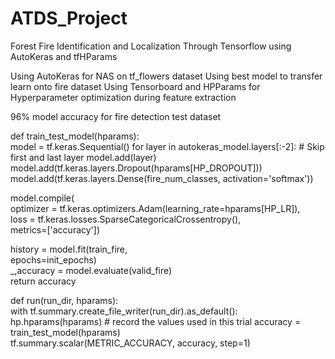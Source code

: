 # ATDS_Project
Forest Fire Identification and Localization Through Tensorflow using AutoKeras and tfHParams

Using AutoKeras for NAS on tf_flowers dataset
Using best model to transfer learn onto fire dataset
Using Tensorboard and HPParams for Hyperparameter optimization during feature extraction

96% model accuracy for fire detection test dataset

def train_test_model(hparams):	
  model = tf.keras.Sequential()	
  for layer in autokeras_model.layers[:-2]: # Skip first and last layer	
    model.add(layer)	
  model.add(tf.keras.layers.Dropout(hparams[HP_DROPOUT]))	
  model.add(tf.keras.layers.Dense(fire_num_classes, activation='softmax'))	
	
  model.compile(	
      optimizer = tf.keras.optimizers.Adam(learning_rate=hparams[HP_LR]),	
      loss = tf.keras.losses.SparseCategoricalCrossentropy(),	
      metrics=['accuracy'])	
	
  history = model.fit(train_fire,	
                      epochs=init_epochs)	
  _,accuracy = model.evaluate(valid_fire)	
  return accuracy	
	
def run(run_dir, hparams):	
  with tf.summary.create_file_writer(run_dir).as_default():	
    hp.hparams(hparams)  # record the values used in this trial	
    accuracy = train_test_model(hparams)	
    tf.summary.scalar(METRIC_ACCURACY, accuracy, step=1)	
